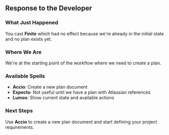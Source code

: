 ## Response to the Developer

### What Just Happened

You cast **Finite** which had no effect because we're already in the initial state and no plan exists yet.

### Where We Are

We're at the starting point of the workflow where we need to create a plan.

### Available Spells

- **Accio**: Create a new plan document
- **Expecto**: Not useful until we have a plan with Atlassian references
- **Lumos**: Show current state and available actions

### Next Steps

Use **Accio** to create a new plan document and start defining your project requirements.
